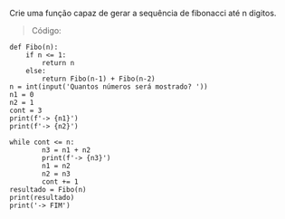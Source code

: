 Crie uma função capaz de gerar a sequência de fibonacci até n digitos.

> Código:

``` 
def Fibo(n):
    if n <= 1:
        return n
    else:
        return Fibo(n-1) + Fibo(n-2)
n = int(input('Quantos números será mostrado? '))
n1 = 0
n2 = 1
cont = 3
print(f'-> {n1}')
print(f'-> {n2}')

while cont <= n:
        n3 = n1 + n2
        print(f'-> {n3}')
        n1 = n2
        n2 = n3
        cont += 1
resultado = Fibo(n)
print(resultado)
print('-> FIM')

```